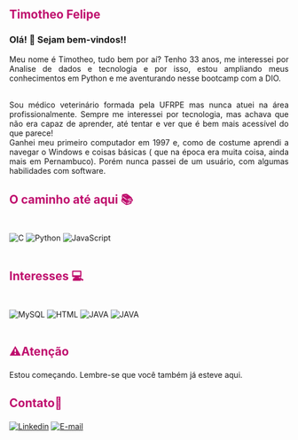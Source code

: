 ## <p style="color: #BF0D6D;"><strong>Timotheo Felipe</strong></p>


### Olá! 👋 Sejam bem-vindos!!

<div align="justify">
Meu nome é Timotheo, tudo bem por aí? Tenho 33 anos, me interessei por Analise de dados e tecnologia e por isso, estou ampliando meus conhecimentos em Python e me aventurando nesse bootcamp com a DIO.<br>
<br>

Sou médico veterinário formada pela UFRPE mas nunca atuei na área profissionalmente. Sempre me interessei por tecnologia, mas achava que não era capaz de aprender, até tentar e ver que é bem mais acessível do que parece!<br>
Ganhei meu primeiro computador em 1997 e, como de costume aprendi a navegar o Windows e coisas básicas ( que na época era muita coisa, ainda mais em Pernambuco). Porém nunca passei de um usuário, com algumas habilidades com software.

</div>



## <p style="color: #BF0D6D;"><strong>O caminho até aqui 📚</strong></p>

<div style="display: inline_block"><br/>
<img align="center" alt="C" src="https://img.shields.io/badge/C-00599C?style=for-the-badge&logo=c&logoColor=white"/>
<img align="center" alt="Python" src="https://img.shields.io/badge/python-3670A0?style=for-the-badge&logo=python&logoColor=ffdd54"/>
<img align="center" alt="JavaScript" src="https://img.shields.io/badge/javascript-%23323330.svg?style=for-the-badge&logo=javascript&logoColor=%23F7DF1E"/> 
<br>
<br>
</div>

## <p style="color: #BF0D6D;"><strong>Interesses 💻</strong></p> 

<div style="display: inline_block"><br/>
<img align="center" alt="MySQL" src="https://img.shields.io/badge/MySQL-00000F?style=for-the-badge&logo=mysql&logoColor=white"/>
<img align="center" alt="HTML" src="https://img.shields.io/badge/HTML5-E34F26?style=for-the-badge&logo=html5&logoColor=white"/>
<img align="center" alt="JAVA" src="https://img.shields.io/badge/java-%23ED8B00.svg?style=for-the-badge&logo=openjdk&logoColor=white"/>
<img align="center" alt="JAVA" src="https://img.shields.io/badge/pandas-%23150458.svg?style=for-the-badge&logo=pandas&logoColor=white"/>  
<br>
<br>
</div>

## <p style="color: #BF0D6D;"><strong>⚠️Atenção</strong></p> 
Estou começando. Lembre-se que você também já esteve aqui.


##   <p style="color: #BF0D6D; font-weight: bold;">Contato📧</p>


[![Linkedin](https://img.shields.io/badge/LinkedIn-0077B5?style=for-the-badge&logo=linkedin&logoColor=white)](https://www.linkedin.com/in/timotheo-rodrigues-62aa3566/)
<a href="mailto:tfrodrigues07@hotmail.com">
  <img src="https://img.shields.io/badge/Gmail-D14836?style=for-the-badge&logo=gmail&logoColor=white" alt="E-mail">
</a>
